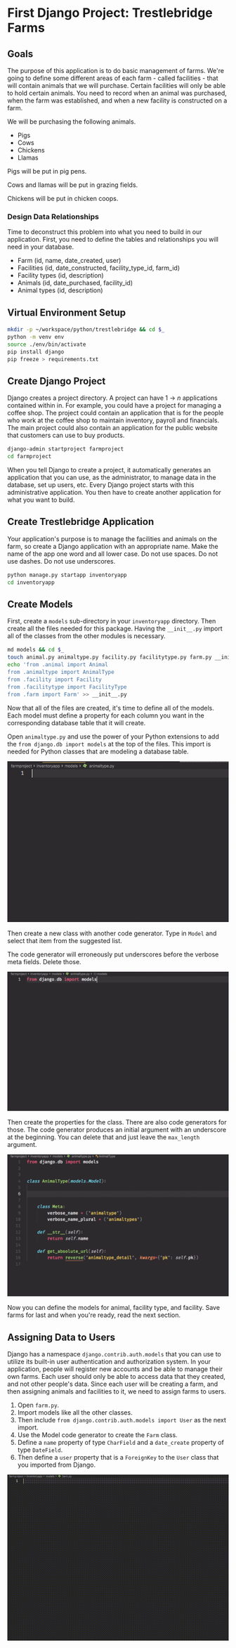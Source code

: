 # First Django Project: Trestlebridge Farms

## Goals

The purpose of this application is to do basic management of farms. We're going to define some different areas of each farm - called facilities - that will contain animals that we will purchase. Certain facilities will only be able to hold certain animals. You need to record when an animal was purchased, when the farm was established, and when a new facility is constructed on a farm.

We will be purchasing the following animals.

* Pigs
* Cows
* Chickens
* Llamas

Pigs will be put in pig pens.

Cows and llamas will be put in grazing fields.

Chickens will be put in chicken coops.

### Design Data Relationships

Time to deconstruct this problem into what you need to build in our application. First, you need to define the tables and relationships you will need in your database.

* Farm (id, name, date_created, user)
* Facilities (id, date_constructed, facility_type_id, farm_id)
* Facility types (id, description)
* Animals (id, date_purchased, facility_id)
* Animal types (id, description)



## Virtual Environment Setup

```sh
mkdir -p ~/workspace/python/trestlebridge && cd $_
python -m venv env
source ./env/bin/activate
pip install django
pip freeze > requirements.txt
```

## Create Django Project

Django creates a project directory. A project can have 1 -> _n_ applications contained within in. For example, you could have a project for managing a coffee shop. The project could contain an application that is for the people who work at the coffee shop to maintain inventory, payroll and financials. The main project could also contain an application for the public website that customers can use to buy products.

```sh
django-admin startproject farmproject
cd farmproject
```

When you tell Django to create a project, it automatically generates an application that you can use, as the administrator, to manage data in the database, set up users, etc. Every Django project starts with this administrative application. You then have to create another application for what you want to build.

## Create Trestlebridge Application

Your application's purpose is to manage the facilities and animals on the farm, so create a Django application with an appropriate name. Make the name of the app one word and all lower case. Do not use spaces. Do not use dashes. Do not use underscores.

```sh
python manage.py startapp inventoryapp
cd inventoryapp
```

## Create Models

First, create a `models` sub-directory in your `inventoryapp` directory. Then create all the files needed for this package. Having the `__init__.py` import all of the classes from the other modules is necessary.

```sh
md models && cd $_
touch animal.py animaltype.py facility.py facilitytype.py farm.py __init__.py
echo 'from .animal import Animal
from .animaltype import AnimalType
from .facility import Facility
from .facilitytype import FacilityType
from .farm import Farm' >> __init__.py
```

Now that all of the files are created, it's time to define all of the models. Each model must define a property for each column you want in the corresponding database table that it will create.

Open `animaltype.py` and use the power of your Python extensions to add the `from django.db import models` at the top of the files. This import is needed for Python classes that are modeling a database table.

![import django db models](./images/model-import-generator.gif)

Then create a new class with another code generator. Type in `Model` and select that item from the suggested list.

The code generator will erroneously put underscores before the verbose meta fields. Delete those.

![class generator example for animal types](./images/class-generator.gif)

Then create the properties for the class. There are also code generators for those. The code generator produces an initial argument with an underscore at the beginning. You can delete that and just leave the `max_length` argument.

![property generator example](./images/property-generator.gif)

Now you can define the models for animal, facility type, and facility. Save farms for last and when you're ready, read the next section.

## Assigning Data to Users

Django has a namespace `django.contrib.auth.models` that you can use to utilize its built-in user authentication and authorization system. In your application, people will register new accounts and be able to manage their own farms. Each user should only be able to access data that they created, and not other people's data. Since each user will be creating a farm, and then assigning animals and facilities to it, we need to assign farms to users.

1. Open `farm.py`.
1. Import models like all the other classes.
1. Then include `from django.contrib.auth.models import User` as the next import.
1. Use the Model code generator to create the `Farm` class.
1. Define a `name` property of type `CharField` and a `date_create` property of type `DateField`.
1. Then define a `user` property that is a `ForeignKey` to the `User` class that you imported from Django.

![](./images/farm-model.gif)
